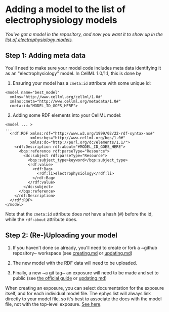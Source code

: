 # Adding a model to the list of electrophysiology models

_You've got a model in the repository, and now you want it to show up in the [list of electrophysiology models](https://models.physiomeproject.org/electrophysiology)._

## Step 1: Adding meta data

You'll need to make sure your model code includes meta data identifying it as an "electrophysiology" model.
In CellML 1.0/1.1, this is done by

1. Ensuring your model has a `cmeta:id` attribute with some unique id:

```
<model name="best_model" 
  xmlns="http://www.cellml.org/cellml/1.0#"
  xmlns:cmeta="http://www.cellml.org/metadata/1.0#"
  cmeta:id="MODEL_ID_GOES_HERE">
```

2. Adding some RDF elements into your CellML model:

```
<model ... >
...
  <rdf:RDF xmlns:rdf="http://www.w3.org/1999/02/22-rdf-syntax-ns#" 
           xmlns:bqs="http://www.cellml.org/bqs/1.0#" 
           xmlns:dc="http://purl.org/dc/elements/1.1/">
    <rdf:Description rdf:about="#MODEL_ID_GOES_HERE">
      <bqs:reference rdf:parseType="Resource">
        <dc:subject rdf:parseType="Resource">
          <bqs:subject_type>keyword</bqs:subject_type>
          <rdf:value>
            <rdf:Bag>
              <rdf:li>electrophysiology</rdf:li>
            </rdf:Bag>
          </rdf:value>
        </dc:subject>
      </bqs:reference>
    </rdf:Description>
  </rdf:RDF>
</model>
```

Note that the `cmeta:id` attribute does _not_ have a hash (#) before the id, while the `rdf:about` attribute does.

## Step 2: (Re-)Uploading your model

1. If you haven't done so already, you'll need to create or fork a ~github repository~ workspace (see [creating.md](./creating.md) or [updating.md](./updating.md))

2. The new model with the RDF data will need to be uploaded.

3. Finally, a new ~a git tag~ an exposure will need to be made and set to public (see [the official guide](https://aucklandphysiomerepository.readthedocs.io/en/latest/quickstart.html) or [updating.md](./updating.md))

When creating an exposure, you can select documentation for the exposure itself, and for each individual model file.
The ephys list will always link directly to your model file, so it's best to associate the docs with the model file, not with the top-level exposure.
[See here](https://github.com/PMR2/models.physiomeproject.org/issues/49#issuecomment-1128186052).
